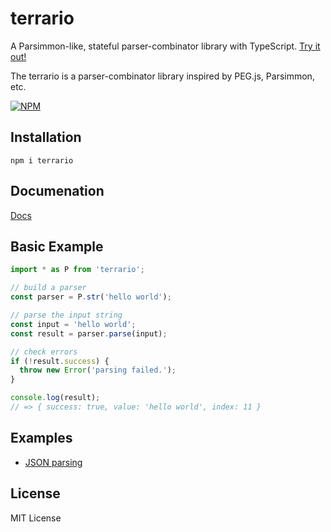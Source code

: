 # terrario
A Parsimmon-like, stateful parser-combinator library with TypeScript.
[Try it out!](https://npm.runkit.com/terrario)

The terrario is a parser-combinator library inspired by PEG.js, Parsimmon, etc.

[![NPM](https://nodei.co/npm/terrario.png?downloads=true&downloadRank=true&stars=true)](https://www.npmjs.com/package/terrario)

## Installation
```
npm i terrario
```

## Documenation
[Docs](https://github.com/marihachi/terrario/tree/develop/docs/index.md)

## Basic Example
```ts
import * as P from 'terrario';

// build a parser
const parser = P.str('hello world');

// parse the input string
const input = 'hello world';
const result = parser.parse(input);

// check errors
if (!result.success) {
  throw new Error('parsing failed.');
}

console.log(result);
// => { success: true, value: 'hello world', index: 11 }
```

## Examples
- [JSON parsing](https://github.com/marihachi/terrario/tree/develop/examples/json)

## License
MIT License
